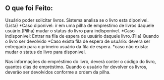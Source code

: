 ## O que foi Feito:
Usuário poder solicitar livros.
Sistema analisa se o livro esta diponivel.(Lista)
    *Caso diponivel:
        ir em uma pilha de emprestimo de livros daquele usuário.(Pilha)
        mudar o status do livro para indisponivel.
    *Caso indisponivel:
        Entrar na fila de espera de usuário daquele livro.(Fila)
Quando o livro ser devolvido
    *Caso exista fila de espera de usuário:
        devera ser entregado para o primeiro usuário da fila de espera.
    *caso não exista:
        mudar o status do livro para disponivel.

Nas informações do empréstimo do livro, deverá conter o código do livro, quantos dias de empréstimo.
Quando o usuário for devolver os livros, deverão ser devolvidos conforme a ordem da pilha. 
